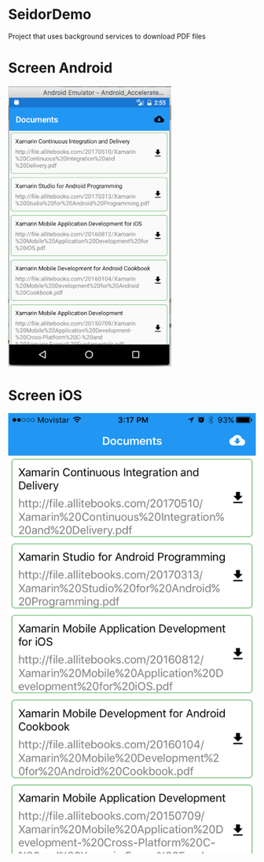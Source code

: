 # SeidorDemo
Project that uses background services to download PDF files

Screen Android
===
![](https://raw.githubusercontent.com/m3mo89/SeidorDemo/master/Screens/Screen_android.png)

Screen iOS
===
![](https://raw.githubusercontent.com/m3mo89/SeidorDemo/master/Screens/Screen_iOS.PNG)
